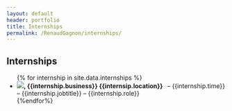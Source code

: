 ```yaml
---
layout: default
header: portfolio
title: Internships
permalink: /RenaudGagnon/internships/
---
```


<section class="internships">
  <h1>Internships</h1>
  <ul>
  {% for internship in site.data.internships %}
    <li><strong> <a href="{{internship.link}}"><img src='assets/images/RG/'+ {{internship.businessID}}></a>, {{internship.business}} {{internsip.location}} </strong> – {{internship.time}} – {{internship.jobtitle}} – {{internship.role}} </li>
  {%endfor%}
  </ul>
</section>
